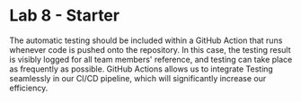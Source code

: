 # Lab 8 - Starter

The automatic testing should be included within a GitHub Action that runs whenever code is pushed onto the repository. In this case, the testing result is visibly logged for all team members' reference, and testing can take place as frequently as possible. GitHub Actions allows us to integrate Testing seamlessly in our CI/CD pipeline, which will significantly increase our efficiency.